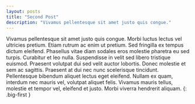 ```yaml
---
layout: posts
title: "Second Post"
description: "Vivamus pellentesque sit amet justo quis congue."
---
```


Vivamus pellentesque sit amet justo quis congue. Morbi luctus lectus vel ultricies pretium. Etiam rutrum ac enim ut pretium. Sed fringilla ex tempus dictum eleifend. Phasellus vitae diam sodales eros molestie pharetra eu sed turpis. Curabitur et leo nulla. Suspendisse in velit sed libero tristique euismod. Praesent volutpat dui sed velit auctor lobortis. Donec molestie et sem ac sagittis. Praesent at dui nec nunc scelerisque tincidunt. Pellentesque bibendum aliquet lectus eget eleifend. Nullam ex quam, interdum nec mauris vel, volutpat aliquet felis. Vivamus mauris tellus, molestie et tempor vel, eleifend et justo. Morbi viverra hendrerit aliquam.
{: .big-first }
